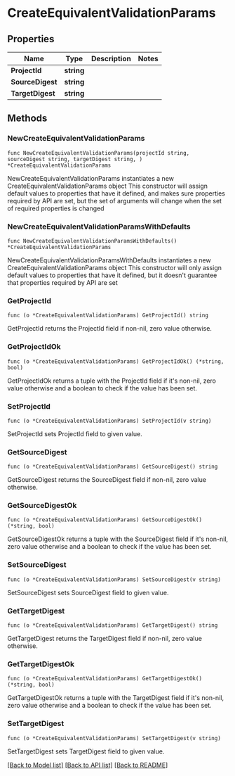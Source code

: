 # CreateEquivalentValidationParams

## Properties

Name | Type | Description | Notes
------------ | ------------- | ------------- | -------------
**ProjectId** | **string** |  | 
**SourceDigest** | **string** |  | 
**TargetDigest** | **string** |  | 

## Methods

### NewCreateEquivalentValidationParams

`func NewCreateEquivalentValidationParams(projectId string, sourceDigest string, targetDigest string, ) *CreateEquivalentValidationParams`

NewCreateEquivalentValidationParams instantiates a new CreateEquivalentValidationParams object
This constructor will assign default values to properties that have it defined,
and makes sure properties required by API are set, but the set of arguments
will change when the set of required properties is changed

### NewCreateEquivalentValidationParamsWithDefaults

`func NewCreateEquivalentValidationParamsWithDefaults() *CreateEquivalentValidationParams`

NewCreateEquivalentValidationParamsWithDefaults instantiates a new CreateEquivalentValidationParams object
This constructor will only assign default values to properties that have it defined,
but it doesn't guarantee that properties required by API are set

### GetProjectId

`func (o *CreateEquivalentValidationParams) GetProjectId() string`

GetProjectId returns the ProjectId field if non-nil, zero value otherwise.

### GetProjectIdOk

`func (o *CreateEquivalentValidationParams) GetProjectIdOk() (*string, bool)`

GetProjectIdOk returns a tuple with the ProjectId field if it's non-nil, zero value otherwise
and a boolean to check if the value has been set.

### SetProjectId

`func (o *CreateEquivalentValidationParams) SetProjectId(v string)`

SetProjectId sets ProjectId field to given value.


### GetSourceDigest

`func (o *CreateEquivalentValidationParams) GetSourceDigest() string`

GetSourceDigest returns the SourceDigest field if non-nil, zero value otherwise.

### GetSourceDigestOk

`func (o *CreateEquivalentValidationParams) GetSourceDigestOk() (*string, bool)`

GetSourceDigestOk returns a tuple with the SourceDigest field if it's non-nil, zero value otherwise
and a boolean to check if the value has been set.

### SetSourceDigest

`func (o *CreateEquivalentValidationParams) SetSourceDigest(v string)`

SetSourceDigest sets SourceDigest field to given value.


### GetTargetDigest

`func (o *CreateEquivalentValidationParams) GetTargetDigest() string`

GetTargetDigest returns the TargetDigest field if non-nil, zero value otherwise.

### GetTargetDigestOk

`func (o *CreateEquivalentValidationParams) GetTargetDigestOk() (*string, bool)`

GetTargetDigestOk returns a tuple with the TargetDigest field if it's non-nil, zero value otherwise
and a boolean to check if the value has been set.

### SetTargetDigest

`func (o *CreateEquivalentValidationParams) SetTargetDigest(v string)`

SetTargetDigest sets TargetDigest field to given value.



[[Back to Model list]](../README.md#documentation-for-models) [[Back to API list]](../README.md#documentation-for-api-endpoints) [[Back to README]](../README.md)


